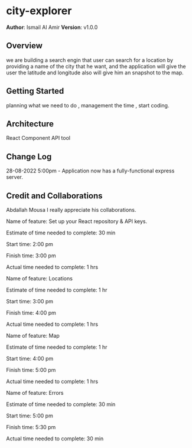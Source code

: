 # city-explorer

**Author**: Ismail Al Amir
**Version**: v1.0.0

## Overview
we are building a search engin that user can search for a location by providing a name of the city that he want, and the application will give the user the latitude and longitude also will give him an snapshot to the map.


## Getting Started
 planning what we need to do ,
 management the time ,
 start coding.

## Architecture
React Component
API tool 

## Change Log

28-08-2022 5:00pm - Application now has a fully-functional express server.

## Credit and Collaborations
Abdallah Mousa 
I really appreciate his collaborations.


Name of feature: Set up your React repository & API keys.

Estimate of time needed to complete: 30 min

Start time: 2:00 pm

Finish time: 3:00 pm

Actual time needed to complete: 1 hrs 

Name of feature: Locations

Estimate of time needed to complete: 1 hr

Start time: 3:00 pm

Finish time: 4:00 pm

Actual time needed to complete: 1 hrs 

Name of feature: Map

Estimate of time needed to complete: 1 hr

Start time: 4:00 pm

Finish time: 5:00 pm

Actual time needed to complete: 1 hrs 

Name of feature: Errors

Estimate of time needed to complete: 30 min

Start time: 5:00 pm

Finish time: 5:30 pm

Actual time needed to complete: 30 min





